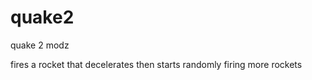 quake2
======

quake 2 modz

fires a rocket that decelerates then starts randomly firing more rockets
